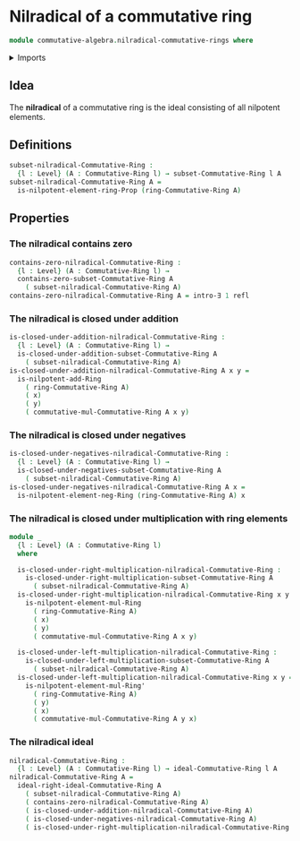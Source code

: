 # Nilradical of a commutative ring

```agda
module commutative-algebra.nilradical-commutative-rings where
```

<details><summary>Imports</summary>

```agda
open import commutative-algebra.commutative-rings
open import commutative-algebra.ideals-commutative-rings
open import commutative-algebra.subsets-commutative-rings

open import foundation.existential-quantification
open import foundation.identity-types
open import foundation.universe-levels

open import ring-theory.nilpotent-elements-rings
```

</details>

## Idea

The **nilradical** of a commutative ring is the ideal consisting of all
nilpotent elements.

## Definitions

```agda
subset-nilradical-Commutative-Ring :
  {l : Level} (A : Commutative-Ring l) → subset-Commutative-Ring l A
subset-nilradical-Commutative-Ring A =
  is-nilpotent-element-ring-Prop (ring-Commutative-Ring A)
```

## Properties

### The nilradical contains zero

```agda
contains-zero-nilradical-Commutative-Ring :
  {l : Level} (A : Commutative-Ring l) →
  contains-zero-subset-Commutative-Ring A
    ( subset-nilradical-Commutative-Ring A)
contains-zero-nilradical-Commutative-Ring A = intro-∃ 1 refl
```

### The nilradical is closed under addition

```agda
is-closed-under-addition-nilradical-Commutative-Ring :
  {l : Level} (A : Commutative-Ring l) →
  is-closed-under-addition-subset-Commutative-Ring A
    ( subset-nilradical-Commutative-Ring A)
is-closed-under-addition-nilradical-Commutative-Ring A x y =
  is-nilpotent-add-Ring
    ( ring-Commutative-Ring A)
    ( x)
    ( y)
    ( commutative-mul-Commutative-Ring A x y)
```

### The nilradical is closed under negatives

```agda
is-closed-under-negatives-nilradical-Commutative-Ring :
  {l : Level} (A : Commutative-Ring l) →
  is-closed-under-negatives-subset-Commutative-Ring A
    ( subset-nilradical-Commutative-Ring A)
is-closed-under-negatives-nilradical-Commutative-Ring A x =
  is-nilpotent-element-neg-Ring (ring-Commutative-Ring A) x
```

### The nilradical is closed under multiplication with ring elements

```agda
module _
  {l : Level} (A : Commutative-Ring l)
  where

  is-closed-under-right-multiplication-nilradical-Commutative-Ring :
    is-closed-under-right-multiplication-subset-Commutative-Ring A
      ( subset-nilradical-Commutative-Ring A)
  is-closed-under-right-multiplication-nilradical-Commutative-Ring x y =
    is-nilpotent-element-mul-Ring
      ( ring-Commutative-Ring A)
      ( x)
      ( y)
      ( commutative-mul-Commutative-Ring A x y)

  is-closed-under-left-multiplication-nilradical-Commutative-Ring :
    is-closed-under-left-multiplication-subset-Commutative-Ring A
      ( subset-nilradical-Commutative-Ring A)
  is-closed-under-left-multiplication-nilradical-Commutative-Ring x y =
    is-nilpotent-element-mul-Ring'
      ( ring-Commutative-Ring A)
      ( y)
      ( x)
      ( commutative-mul-Commutative-Ring A y x)
```

### The nilradical ideal

```agda
nilradical-Commutative-Ring :
  {l : Level} (A : Commutative-Ring l) → ideal-Commutative-Ring l A
nilradical-Commutative-Ring A =
  ideal-right-ideal-Commutative-Ring A
    ( subset-nilradical-Commutative-Ring A)
    ( contains-zero-nilradical-Commutative-Ring A)
    ( is-closed-under-addition-nilradical-Commutative-Ring A)
    ( is-closed-under-negatives-nilradical-Commutative-Ring A)
    ( is-closed-under-right-multiplication-nilradical-Commutative-Ring A)
```

